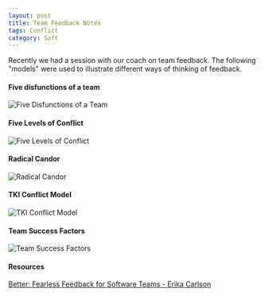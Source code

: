 ```yaml
---
layout: post
title: Team Feedback Notes
tags: Conflict
category: Soft
---
```

Recently we had a session with our coach on team feedback. The following "models" were used to illustrate different ways of thinking of feedback.

#### Five disfunctions  of a team

<img class="img-responsive" alt="Five Disfunctions of a Team" src="{{ site.url }}/assets/images/Five-Disfunctions-Of-A-Team.jpg">

#### Five Levels of Conflict

<img class="img-responsive" alt="Five Levels of Conflict" src="{{ site.url }}/assets/images/Five-Levels-Of-Conflict.jpg">

#### Radical Candor

<img class="img-responsive" alt="Radical Candor" src="{{ site.url }}/assets/images/Radical-Candor.jpg">

#### TKI Conflict Model

<img class="img-responsive" alt="TKI Conflict Model" src="{{ site.url }}/assets/images/TKI-Conflict-Model.jpg">

#### Team Success Factors

<img class="img-responsive" alt="Team Success Factors" src="{{ site.url }}/assets/images/Team-Success-Factors.png">

#### Resources

[Better: Fearless Feedback for Software Teams - Erika Carlson](https://www.youtube.com/watch?v=RsfNS9HSWQs)  
